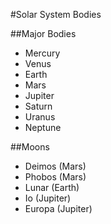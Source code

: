 #Solar System Bodies

##Major Bodies
 - Mercury
 - Venus
 - Earth
 - Mars
 - Jupiter
 - Saturn
 - Uranus
 - Neptune

##Moons
 - Deimos (Mars)
 - Phobos (Mars)
 - Lunar (Earth)
 - Io (Jupiter)
 - Europa (Jupiter)
